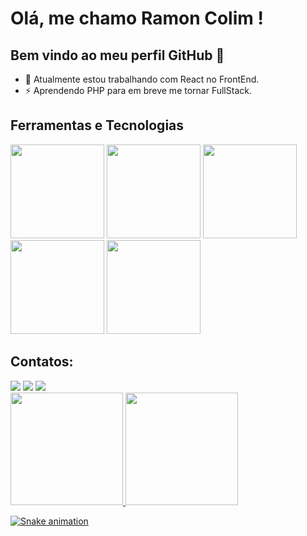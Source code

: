 # Olá, me chamo Ramon Colim ! 
## Bem vindo ao meu perfil GitHub 👋

- 🔭 Atualmente estou trabalhando com React no FrontEnd.
- ⚡ Aprendendo PHP para em breve me tornar FullStack.

## Ferramentas e Tecnologias
<div className="d-flex flex-row">
<img src="https://cdn.jsdelivr.net/gh/devicons/devicon@latest/icons/react/react-original-wordmark.svg" height="150" width="150" />
<img src="https://cdn.jsdelivr.net/gh/devicons/devicon@latest/icons/javascript/javascript-original.svg" height="150" width="150" />
<img src="https://cdn.jsdelivr.net/gh/devicons/devicon@latest/icons/typescript/typescript-original.svg" height="150" width="150" />
<img src="https://cdn.jsdelivr.net/gh/devicons/devicon@latest/icons/css3/css3-original.svg" height="150" width="150" />
<img src="https://cdn.jsdelivr.net/gh/devicons/devicon@latest/icons/php/php-plain.svg" height="150" width="150" />
</div>

## Contatos:

<div>
<a href="https://instagram.com/ramonmoises__" target="_blank"><img loading="lazy" src="https://img.shields.io/badge/-Instagram-%23E4405F?style=for-the-badge&logo=instagram&logoColor=white" target="_blank"></a>
<a href = "mailto:moises.colim@gmail.com"><img loading="lazy" src="https://img.shields.io/badge/Gmail-D14836?style=for-the-badge&logo=gmail&logoColor=white" target="_blank"></a>
<a href="https://www.linkedin.com/in/ramon-moises-32949545" target="_blank"><img loading="lazy" src="https://img.shields.io/badge/-LinkedIn-%230077B5?style=for-the-badge&logo=linkedin&logoColor=white" target="_blank"></a>   
</div>

<div>
<a href="https://github.com/RamonMoisesCF">
<img loading="lazy" height="180em" src="https://github-readme-stats.vercel.app/api/top-langs/?username=RamonMoisesCF&layout=compact&langs_count=7&theme=dracula"/>
<img loading="lazy" height="180em" src="https://github-readme-stats.vercel.app/api?username=RamonMoisesCF&show_icons=true&theme=dracula&include_all_commits=true&count_private=true"/>
</div>

![Snake animation](https://github.com/RamonMoisesCF/RamonMoisesCF/blob/output/github-contribution-grid-snake.svg)
